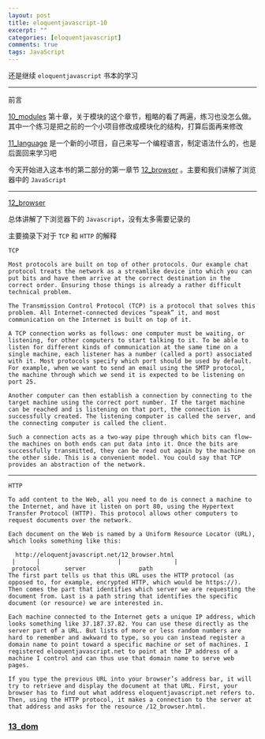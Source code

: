 ```yaml
---
layout: post
title: eloquentjavascript-10
excerpt: ""
categories: [eloquentjavascript]
comments: true
tags: JavaScript
---
```


还是继续 `eloquentjavascript` 书本的学习

---

前言

[10_modules](http://eloquentjavascript.net/10_modules.html) 第十章，关于模块的这个章节，粗略的看了两遍，练习也没怎么做。其中一个练习是把之前的一个小项目修改成模块化的结构，打算后面再来修改

[11_language](http://eloquentjavascript.net/11_language.html) 是一个新的小项目，自己来写一个编程语言，制定语法什么的，也是后面回来学习吧

今天开始进入这本书的第二部分的第一章节 [12_browser](http://eloquentjavascript.net/12_browser.html) 。主要和我们讲解了浏览器中的 `JavaScript`

---

[12_browser](http://eloquentjavascript.net/12_browser.html)

总体讲解了下浏览器下的 `Javascript`，没有太多需要记录的

主要摘录下对于 `TCP` 和 `HTTP` 的解释

```
TCP

Most protocols are built on top of other protocols. Our example chat protocol treats the network as a streamlike device into which you can put bits and have them arrive at the correct destination in the correct order. Ensuring those things is already a rather difficult technical problem.

The Transmission Control Protocol (TCP) is a protocol that solves this problem. All Internet-connected devices “speak” it, and most communication on the Internet is built on top of it.

A TCP connection works as follows: one computer must be waiting, or listening, for other computers to start talking to it. To be able to listen for different kinds of communication at the same time on a single machine, each listener has a number (called a port) associated with it. Most protocols specify which port should be used by default. For example, when we want to send an email using the SMTP protocol, the machine through which we send it is expected to be listening on port 25.

Another computer can then establish a connection by connecting to the target machine using the correct port number. If the target machine can be reached and is listening on that port, the connection is successfully created. The listening computer is called the server, and the connecting computer is called the client.

Such a connection acts as a two-way pipe through which bits can flow—the machines on both ends can put data into it. Once the bits are successfully transmitted, they can be read out again by the machine on the other side. This is a convenient model. You could say that TCP provides an abstraction of the network.
```

---

```
HTTP

To add content to the Web, all you need to do is connect a machine to the Internet, and have it listen on port 80, using the Hypertext Transfer Protocol (HTTP). This protocol allows other computers to request documents over the network.

Each document on the Web is named by a Uniform Resource Locator (URL), which looks something like this:

  http://eloquentjavascript.net/12_browser.html
 |      |                      |               |
 protocol       server               path
The first part tells us that this URL uses the HTTP protocol (as opposed to, for example, encrypted HTTP, which would be https://). Then comes the part that identifies which server we are requesting the document from. Last is a path string that identifies the specific document (or resource) we are interested in.

Each machine connected to the Internet gets a unique IP address, which looks something like 37.187.37.82. You can use these directly as the server part of a URL. But lists of more or less random numbers are hard to remember and awkward to type, so you can instead register a domain name to point toward a specific machine or set of machines. I registered eloquentjavascript.net to point at the IP address of a machine I control and can thus use that domain name to serve web pages.

If you type the previous URL into your browser’s address bar, it will try to retrieve and display the document at that URL. First, your browser has to find out what address eloquentjavascript.net refers to. Then, using the HTTP protocol, it makes a connection to the server at that address and asks for the resource /12_browser.html.
```

### [13_dom](http://eloquentjavascript.net/13_dom.html)
